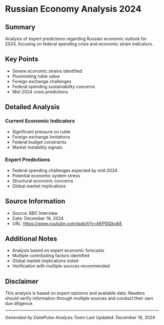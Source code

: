 # Russian Economy Analysis 2024

## Summary
Analysis of expert predictions regarding Russian economic outlook for 2024, focusing on federal spending crisis and economic strain indicators.

## Key Points
- Severe economic strains identified
- Plummeting ruble value
- Foreign exchange challenges
- Federal spending sustainability concerns
- Mid-2024 crisis predictions

## Detailed Analysis
### Current Economic Indicators
- Significant pressure on ruble
- Foreign exchange limitations
- Federal budget constraints
- Market instability signals

### Expert Predictions
- Federal spending challenges expected by mid-2024
- Potential economic system stress
- Structural economic concerns
- Global market implications

## Source Information
- Source: BBC Interview
- Date: December 16, 2024
- URL: https://www.youtube.com/watch?v=AKP5IQto4jE

## Additional Notes
- Analysis based on expert economic forecasts
- Multiple contributing factors identified
- Global market implications noted
- Verification with multiple sources recommended

## Disclaimer
This analysis is based on expert opinions and available data. Readers should verify information through multiple sources and conduct their own due diligence.

---
*Generated by DataPulse Analysis Team*
Last Updated: December 16, 2024